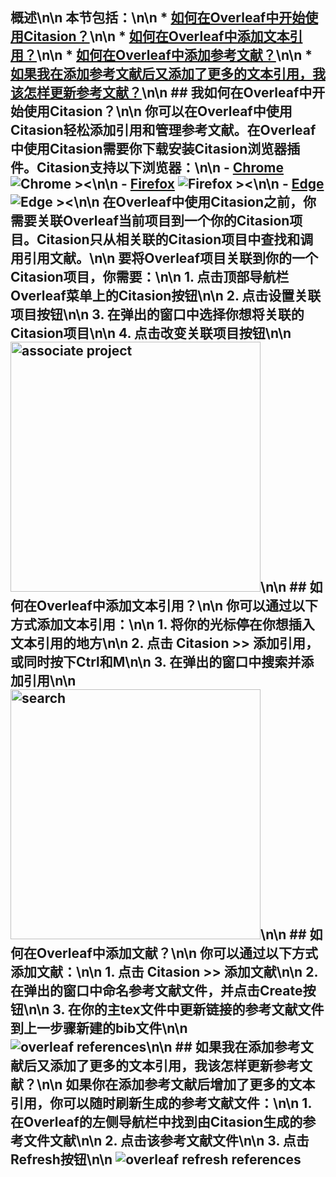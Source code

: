 ## 概述\n\n 本节包括：\n\n * [如何在Overleaf中开始使用Citasion？](#start)\n\n * [如何在Overleaf中添加文本引用？](#citations)\n\n * [如何在Overleaf中添加参考文献？](#references)\n\n * [如果我在添加参考文献后又添加了更多的文本引用，我该怎样更新参考文献？](#more)\n\n ## 我如何在Overleaf中开始使用Citasion？<a name='start'></a>\n\n 你可以在Overleaf中使用Citasion轻松添加引用和管理参考文献。在Overleaf中使用Citasion需要你下载安装Citasion浏览器插件。Citasion支持以下浏览器：\n\n - [Chrome](https://chrome.google.com/webstore/detail/citasion/oklpcimghhhhanifldcdlfgoaigfiolj) ![Chrome ><](/static/images/docs/chrome-tiny.png)\n\n - [Firefox](https://addons.mozilla.org/en-US/firefox/addon/citasion/) ![Firefox ><](/static/images/docs/firefox-tiny.png)\n\n - [Edge](https://microsoftedge.microsoft.com/addons/detail/citasion/kgcdgjmildkboglkjlmllmkchhibgbcc) ![Edge ><](/static/images/docs/edge-tiny.png)\n\n 在Overleaf中使用Citasion之前，你需要关联Overleaf当前项目到一个你的Citasion项目。Citasion只从相关联的Citasion项目中查找和调用引用文献。\n\n 要将Overleaf项目关联到你的一个Citasion项目，你需要：\n\n 1. 点击顶部导航栏Overleaf菜单上的Citasion按钮\n\n 2. 点击**设置关联项目**按钮\n\n 3. 在弹出的窗口中选择你想将关联的Citasion项目\n\n 4. 点击**改变关联项目**按钮\n\n <img src='/static/images/support/googledoc-associate-project.png' alt='associate project' width='400' />\n\n ## 如何在Overleaf中添加文本引用？<a name='citations'></a>\n\n 你可以通过以下方式添加文本引用：\n\n 1. 将你的光标停在你想插入文本引用的地方\n\n 2. 点击 Citasion >> 添加引用，或同时按下Ctrl和M\n\n 3. 在弹出的窗口中搜索并添加引用\n\n <img src='/static/images/support/googledoc-search.png' alt='search' width='400' />\n\n ## 如何在Overleaf中添加文献？<a name='references'></a>\n\n 你可以通过以下方式添加文献：\n\n 1. 点击 Citasion >> 添加文献\n\n 2. 在弹出的窗口中命名参考文献文件，并点击Create按钮\n\n 3. 在你的主tex文件中更新链接的参考文献文件到上一步骤新建的bib文件\n\n <img src='/static/images/support/overleaf-reference.png' alt='overleaf references' />\n\n ## 如果我在添加参考文献后又添加了更多的文本引用，我该怎样更新参考文献？<a name='more'></a>\n\n 如果你在添加参考文献后增加了更多的文本引用，你可以随时刷新生成的参考文献文件：\n\n 1. 在Overleaf的左侧导航栏中找到由Citasion生成的参考文件文献\n\n 2. 点击该参考文献文件\n\n 3. 点击**Refresh**按钮\n\n <img src='/static/images/support/overleaf-refresh-references.png' alt='overleaf refresh references' /> 

